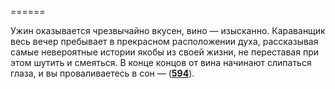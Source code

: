 ======

Ужин оказывается чрезвычайно вкусен, вино — изысканно. Караванщик весь вечер пребывает в прекрасном расположении духа, рассказывая самые невероятные истории якобы из своей жизни, не переставая при этом шутить и смеяться. В конце концов от вина начинают слипаться глаза, и вы проваливаетесь в сон — ([**594**](#n_594)).

